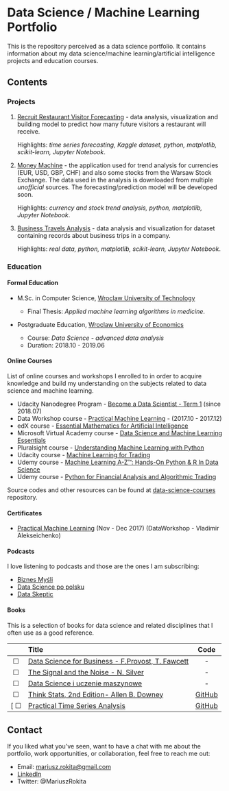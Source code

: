 # Data Science / Machine Learning Portfolio

This is the repository perceived as a data science portfolio. It contains information about my data science/machine learning/artificial intelligence projects and education courses.

## Contents

### Projects

1. [Recruit Restaurant Visitor Forecasting](https://github.com/mariuszrokita/kaggle-recruit-restaurant-visitor-forecasting) - data analysis, visualization and building model to predict how many future visitors a restaurant will receive.

    Highlights: *time series forecasting, Kaggle dataset, python, matplotlib, scikit-learn, Jupyter Notebook*.

1. [Money Machine](https://github.com/mariuszrokita/money-machine) - the application used for trend analysis for currencies (EUR, USD, GBP, CHF) and also some stocks from the Warsaw Stock Exchange. The data used in the analysis is downloaded from multiple *unofficial* sources. The forecasting/prediction model will be developed soon.

    Highlights: *currency and stock trend analysis, python, matplotlib, Jupyter Notebook*.

1. [Business Travels Analysis](https://github.com/mariuszrokita/business-travels) - data analysis and visualization for dataset containing records about business trips in a company.

    Highlights: *real data, python, matplotlib, scikit-learn, Jupyter Notebook*.

### Education

#### Formal Education

* M.Sc. in Computer Science, [Wroclaw University of Technology](http://pwr.edu.pl/)
  * Final Thesis: *Applied machine learning algorithms in medicine*.

* Postgraduate Education, [Wroclaw University of Economics](http://www.ue.wroc.pl/university/)
  * Course: *Data Science - advanced data analysis*
  * Duration: 2018.10 - 2019.06

#### Online Courses

List of online courses and workshops I enrolled to in order to acquire knowledge and build my understanding on the subjects related to data science and machine learning.

* Udacity Nanodegree Program - [Become a Data Scientist - Term 1](https://eu.udacity.com/course/data-scientist-nanodegree--nd025) (since 2018.07)
* Data Workshop course - [Practical Machine Learning](http://dataworkshop.eu/) - (2017.10 - 2017.12)
* edX course - [Essential Mathematics for Artificial Intelligence](https://courses.edx.org/courses/course-v1:Microsoft+DAT256x+1T2018a/course/)
* Microsoft Virtual Academy course - [Data Science and Machine Learning Essentials](https://mva.microsoft.com/en-us/training-courses/data-science-and-machine-learning-essentials-14100)
* Pluralsight course - [Understanding Machine Learning with Python](https://www.pluralsight.com/courses/python-understanding-machine-learning)
* Udacity course - [Machine Learning for Trading](https://eu.udacity.com/course/machine-learning-for-trading--ud501)
* Udemy course - [Machine Learning A-Z™: Hands-On Python & R In Data Science](https://www.udemy.com/machinelearning/)
* Udemy course - [Python for Financial Analysis and Algorithmic Trading](https://www.udemy.com/python-for-finance-and-trading-algorithms/)

Source codes and other resources can be found at [data-science-courses](https://github.com/mariuszrokita/data-science-courses) repository.

#### Certificates

* [Practical Machine Learning](https://drive.google.com/file/d/1xtu0mcP19sPp-Tpu8k0aVWetpBxhVisF/view?usp=sharing) (Nov - Dec 2017) (DataWorkshop - Vladimir Alekseichenko)

#### Podcasts

I love listening to podcasts and those are the ones I am subscribing:

* [Biznes Myśli](https://itunes.apple.com/us/podcast/biznes-my%C5%9Bli/id1215290277?mt=2)
* [Data Science po polsku](https://itunes.apple.com/pl/podcast/data-science-po-polsku/id1212135978?mt=2)
* [Data Skeptic](https://itunes.apple.com/pl/podcast/data-skeptic/id890348705?mt=2)

#### Books

This is a selection of books for data science and related disciplines that I often use as a good reference.

|          |                                                          Title                                                                         |                       Code                                                  |
|:--------:|:---------------------------------------------------------------------------------------------------------------------------------------|:---------------------------------------------------------------------------:|
| &#x2610; | [Data Science for Business - F.Provost, T. Fawcett](https://www.amazon.com/Data-Science-Business-Data-Analytic-Thinking/dp/1449361323) |                         -                                                   |
| &#x2610; | [The Signal and the Noise - N. Silver](https://www.amazon.com/Signal-Noise-Many-Predictions-Fail-but/dp/0143125087)                    |                         -                                                   |
| &#x2610; | [Data Science i uczenie maszynowe](https://ksiegarnia.pwn.pl/Data-Science-i-uczenie-maszynowe,706763082,p.html)                        |                         -                                                   |
| &#x2610; | [Think Stats, 2nd Edition- Allen B. Downey](https://greenteapress.com/wp/think-stats-2e/)                                              | [GitHub](https://github.com/AllenDowney/ThinkStats2)                        |
[ &#x2610; | [Practical Time Series Analysis](https://www.amazon.com/Practical-Time-Analysis-Processing-Visualization/dp/1788290224)                | [GitHub](https://github.com/PacktPublishing/Practical-Time-Series-Analysis) |

## Contact

If you liked what you've seen, want to have a chat with me about the portfolio, work opportunities, or collaboration, feel free to reach me out:

* Email: mariusz.rokita@gmail.com
* [LinkedIn](https://www.linkedin.com/in/mariuszrokita/)
* Twitter: @MariuszRokita